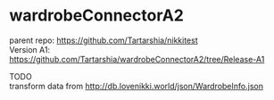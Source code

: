# wardrobeConnectorA2
parent repo: https://github.com/Tartarshia/nikkitest  
Version A1: https://github.com/Tartarshia/wardrobeConnectorA2/tree/Release-A1  

TODO  
transform data from http://db.lovenikki.world/json/WardrobeInfo.json  
